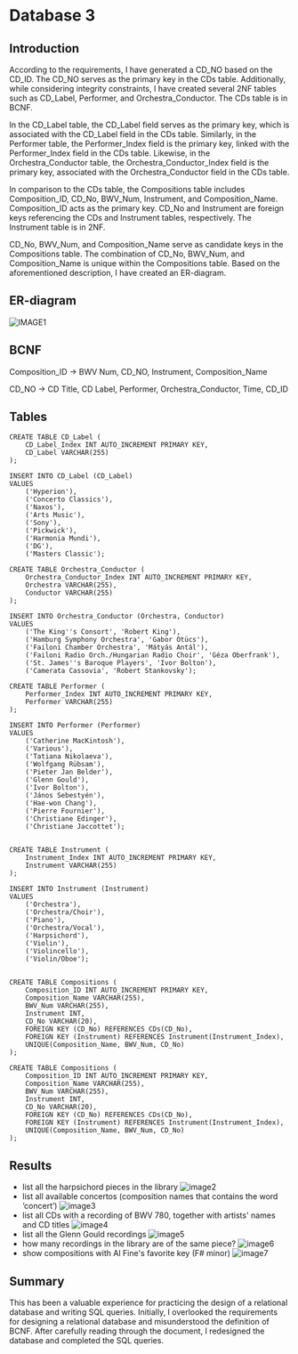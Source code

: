 # Database 3


## Introduction

According to the requirements, I have generated a CD_NO based on the CD_ID. The CD_NO serves as the primary key in the CDs table. Additionally, while considering integrity constraints, I have created several 2NF tables such as CD_Label, Performer, and Orchestra_Conductor. The CDs table is in BCNF.

In the CD_Label table, the CD_Label field serves as the primary key, which is associated with the CD_Label field in the CDs table. Similarly, in the Performer table, the Performer_Index field is the primary key, linked with the Performer_Index field in the CDs table. Likewise, in the Orchestra_Conductor table, the Orchestra_Conductor_Index field is the primary key, associated with the Orchestra_Conductor field in the CDs table.

In comparison to the CDs table, the Compositions table includes Composition_ID, CD_No, BWV_Num, Instrument, and Composition_Name. Composition_ID acts as the primary key. CD_No and Instrument are foreign keys referencing the CDs and Instrument tables, respectively. The Instrument table is in 2NF.

CD_No, BWV_Num, and Composition_Name serve as candidate keys in the Compositions table. The combination of CD_No, BWV_Num, and Composition_Name is unique within the Compositions table. Based on the aforementioned description, I have created an ER-diagram.

## ER-diagram

![IMAGE1](https://raw.githubusercontent.com/niuniu268/Database3/06af0791697f537ee8e9b6913b5cf5516169eeed/ER%20Diagram%20NEW.drawio.svg  )

## BCNF

Composition_ID -> BWV Num, CD_NO, Instrument, Composition_Name

CD_NO -> CD Title, CD Label, Performer, Orchestra_Conductor, Time, CD_ID

## Tables
```
CREATE TABLE CD_Label (
    CD_Label_Index INT AUTO_INCREMENT PRIMARY KEY,
    CD_Label VARCHAR(255)
);

INSERT INTO CD_Label (CD_Label)
VALUES
    ('Hyperion'),
    ('Concerto Classics'),
    ('Naxos'),
    ('Arts Music'),
    ('Sony'),
    ('Pickwick'),
    ('Harmonia Mundi'),
    ('DG'),
    ('Masters Classic');

CREATE TABLE Orchestra_Conductor (
    Orchestra_Conductor_Index INT AUTO_INCREMENT PRIMARY KEY,
    Orchestra VARCHAR(255),
    Conductor VARCHAR(255)
);

INSERT INTO Orchestra_Conductor (Orchestra, Conductor)
VALUES
    ('The King''s Consort', 'Robert King'),
    ('Hamburg Symphony Orchestra', 'Gabor Otücs'),
    ('Failoni Chamber Orchestra', 'Mátyás Antál'),
    ('Failoni Radio Orch./Hungarian Radio Choir', 'Géza Oberfrank'),
    ('St. James''s Baroque Players', 'Ivor Bolton'),
    ('Camerata Cassovia', 'Robert Stankovsky');

CREATE TABLE Performer (
    Performer_Index INT AUTO_INCREMENT PRIMARY KEY,
    Performer VARCHAR(255)
);

INSERT INTO Performer (Performer)
VALUES
    ('Catherine MacKintosh'),
    ('Various'),
    ('Tatiana Nikolaeva'),
    ('Wolfgang Rübsam'),
    ('Pieter Jan Belder'),
    ('Glenn Gould'),
    ('Ivor Bolton'),
    ('János Sebestyén'),
    ('Hae-won Chang'),
    ('Pierre Fournier'),
    ('Christiane Edinger'),
    ('Christiane Jaccottet');


CREATE TABLE Instrument (
    Instrument_Index INT AUTO_INCREMENT PRIMARY KEY,
    Instrument VARCHAR(255)
);

INSERT INTO Instrument (Instrument)
VALUES
    ('Orchestra'),
    ('Orchestra/Choir'),
    ('Piano'),
    ('Orchestra/Vocal'),
    ('Harpsichord'),
    ('Violin'),
    ('Violincello'),
    ('Violin/Oboe');


```
```
CREATE TABLE Compositions (
    Composition_ID INT AUTO_INCREMENT PRIMARY KEY,
    Composition_Name VARCHAR(255),
    BWV_Num VARCHAR(255),
    Instrument INT,
    CD_No VARCHAR(20),
    FOREIGN KEY (CD_No) REFERENCES CDs(CD_No),
    FOREIGN KEY (Instrument) REFERENCES Instrument(Instrument_Index),
    UNIQUE(Composition_Name, BWV_Num, CD_No)
);

CREATE TABLE Compositions (
    Composition_ID INT AUTO_INCREMENT PRIMARY KEY,
    Composition_Name VARCHAR(255),
    BWV_Num VARCHAR(255),
    Instrument INT,
    CD_No VARCHAR(20),
    FOREIGN KEY (CD_No) REFERENCES CDs(CD_No),
    FOREIGN KEY (Instrument) REFERENCES Instrument(Instrument_Index),
    UNIQUE(Composition_Name, BWV_Num, CD_No)
);

```

## Results

- list all the harpsichord pieces in the library
![image2](https://github.com/niuniu268/Database3/blob/master/images/Screenshot%202024-03-16%20at%2023.49.44.png?raw=true)
- list all available concertos (composition names that contains the word ’concert’)
![image3](https://github.com/niuniu268/Database3/blob/master/images/Screenshot%202024-03-16%20at%2023.51.48.png?raw=true)
- list all CDs with a recording of BWV 780, together with artists' names and CD titles
![image4](https://github.com/niuniu268/Database3/blob/master/images/Screenshot%202024-03-16%20at%2023.53.10.png?raw=true)
- list all the Glenn Gould recordings
![image5](https://github.com/niuniu268/Database3/blob/master/images/Screenshot%202024-03-16%20at%2023.56.41.png?raw=true)
- how many recordings in the library are of the same piece?
![image6](https://github.com/niuniu268/Database3/blob/master/images/Screenshot%202024-03-16%20at%2023.57.59.png?raw=true)
- show compositions with Al Fine's favorite key (F# minor)
![image7](https://github.com/niuniu268/Database3/blob/master/images/Screenshot%202024-03-17%20at%2000.02.52.png?raw=true)

## Summary

This has been a valuable experience for practicing the design of a relational database and writing SQL queries. Initially, I overlooked the requirements for designing a relational database and misunderstood the definition of BCNF. After carefully reading through the document, I redesigned the database and completed the SQL queries.